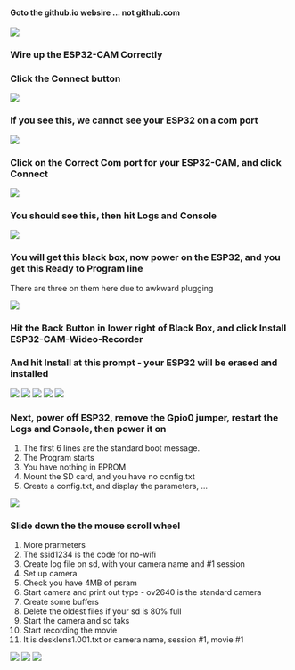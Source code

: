 
#### Goto the github.io websire ... not github.com

<img src="./doc/Screenshot 2022-04-19 121554.jpg">

###  Wire up the ESP32-CAM Correctly

### Click the Connect button
 
<img src="./doc/Screenshot 2022-04-19 121621.jpg">

### If you see this, we cannot see your ESP32 on a com port

<img src="./doc/Screenshot 2022-04-19 121727.jpg"> 

### Click on the Correct Com port for your ESP32-CAM, and click Connect

<img src="./doc/Screenshot 2022-04-19 121754.jpg"> 

### You should see this, then hit Logs and Console 

<img src="./doc/Screenshot 2022-04-19 121815.jpg"> 

### You will get this black box, now power on the ESP32, and you get this Ready to Program line

There are three on them here due to awkward plugging

<img src="./doc/Screenshot 2022-04-19 122153.jpg"> 

### Hit the Back Button in lower right of Black Box, and click Install ESP32-CAM-Wideo-Recorder

### And hit Install at this prompt - your ESP32 will be erased and installed

<img src="./doc/Screenshot 2022-04-19 122347.jpg"> 


<img src="./doc/Screenshot 2022-04-19 122243.jpg"> 

<img src="./doc/Screenshot 2022-04-19 122250.jpg"> 

<img src="./doc/Screenshot 2022-04-19 122339.jpg"> 

<img src="./doc/Screenshot 2022-04-19 122402.jpg"> 

### Next, power off ESP32, remove the Gpio0 jumper, restart the Logs and Console, then power it on

1.  The first 6 lines are the standard boot message.
2.  The Program starts
3.  You have nothing in EPROM
4.  Mount the SD card, and you have no config.txt
5.  Create a config.txt, and display the parameters, ...

<img src="./doc/Screenshot 2022-04-19 123318.jpg"> 

### Slide down the the mouse scroll wheel

1.  More prarmeters
2.  The ssid1234 is the code for no-wifi
3.  Create log file on sd, with your camera name and #1 session
4.  Set up camera
5.  Check you have 4MB of psram
6.  Start camera and print out type - ov2640 is the standard camera 
7.  Create some buffers
8.  Delete the oldest files if your sd is 80% full
9.  Start the camera and sd taks
10.  Start recording the movie
11.  It is desklens1.001.txt or camera name, session #1, movie #1

<img src="./doc/Screenshot 2022-04-19 123313.jpg"> 


<img src="./doc/Screenshot 2022-04-19 121727.jpg"> 
<img src="./doc/Screenshot 2022-04-19 121727.jpg"> 

